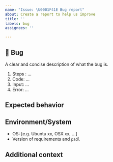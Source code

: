 ```yaml
---
name: "Issue: \U0001F41E Bug report"
about: Create a report to help us improve
title: ''
labels: bug
assignees: ''

---
```


## 🐞 Bug

<!-- Describe the bug -->
A clear and concise description of what the bug is.

<!-- Code or steps to reproduce the behaviour-->
1. Steps : ...
2. Code: ...
3. Input: ...
4. Error: ...

## Expected behavior
<!--  A clear and concise description of what you expected to happen -->

## Environment/System
<!-- Please complete the following information -->
 - OS: [e.g. Ubuntu xx, OSX xx, ...]
 - Version of requirements and `padl` 

## Additional context
<!-- Add any other context about the problem here. -->
